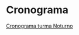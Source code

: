 # Cronograma

[Cronograma turma Noturno](Material/dpm_cronograma_not.pdf "Cronograma turma Noturno")  

